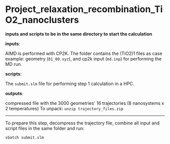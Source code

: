 # Project_relaxation_recombination_TiO2_nanoclusters

**inputs and scripts to be in the same directory to start the calculation**

**inputs**:

AIMD is performed with CP2K. The folder contains the (TiO2)1 files as case
example: geometry (`01_00.xyz`), and cp2k input (`md.inp`) for performing the
MD run.


**scripts**:

The `submit.slm` file for performing step 1 calculation in a HPC.

**outputs**:

compressed file with the 3000 geometries' 16 trajectories (8 nanosystems x 2
temperatures)
To unpack:
`unzip trajectory_files.zip`

-------------

To prepare this step, decompress the trajectory file, combine all input and script files in the same folder and run:

    sbatch submit.slm
